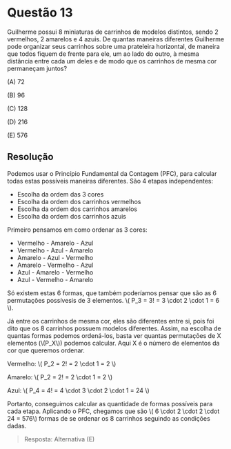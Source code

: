 # Questão 13

Guilherme possui 8 miniaturas de carrinhos de modelos distintos, sendo 2 vermelhos, 2 amarelos e 4 azuis. De quantas maneiras diferentes Guilherme pode organizar seus carrinhos sobre uma prateleira horizontal, de maneira que todos fiquem de frente para ele, um ao lado do outro, à mesma distância entre cada um deles e de modo que os carrinhos de mesma cor permaneçam juntos?

(A) 72

(B) 96

(C) 128

(D) 216

(E) 576

## Resolução

Podemos usar o Princípio Fundamental da Contagem (PFC), para calcular todas estas possíveis maneiras diferentes. São 4 etapas independentes:

- Escolha da ordem das 3 cores
- Escolha da ordem dos carrinhos vermelhos
- Escolha da ordem dos carrinhos amarelos
- Escolha da ordem dos carrinhos azuis


Primeiro pensamos em como ordenar as 3 cores:

- Vermelho - Amarelo - Azul
- Vermelho - Azul - Amarelo
- Amarelo - Azul - Vermelho
- Amarelo - Vermelho - Azul
- Azul - Amarelo - Vermelho
- Azul - Vermelho - Amarelo

Só existem estas 6 formas, que também poderíamos pensar que são as 6 permutações possívesis de 3 elementos. \\( P_3 = 3! = 3 \cdot 2 \cdot 1 = 6 \\).

Já entre os carrinhos de mesma cor, eles são diferentes entre si, pois foi dito que os 8 carrinhos possuem modelos diferentes. Assim, na escolha de quantas formas podemos ordená-los, basta ver quantas permutações de X elementos (\\(P_X\\)) podemos calcular. Aqui X é o número de elementos da cor que queremos ordenar.

Vermelho: \\( P_2 = 2! = 2 \cdot 1 = 2 \\)

Amarelo: \\( P_2 = 2! = 2 \cdot 1 = 2 \\)

Azul: \\( P_4 = 4! = 4 \cdot 3 \cdot 2 \cdot 1 = 24 \\)

Portanto, conseguimos calcular as quantidade de formas possíveis para cada etapa. Aplicando o PFC, chegamos que são \\( 6 \cdot 2 \cdot 2 \cdot 24 = 576\\) formas de se ordenar os 8 carrinhos seguindo as condições dadas.

> Resposta: Alternativa (E)

